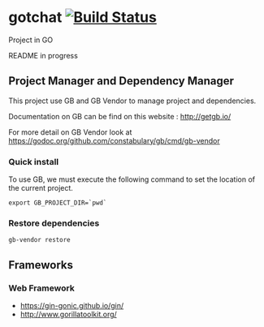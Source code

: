 # gotchat [![Build Status](https://travis-ci.org/michaelferwer/gotchat.svg)](https://travis-ci.org/michaelferwer/gotchat)
Project in GO

README in progress


## Project Manager and Dependency Manager

This project use GB and GB Vendor to manage project and dependencies.

Documentation on GB can be find on this website : http://getgb.io/

For more detail on GB Vendor look at https://godoc.org/github.com/constabulary/gb/cmd/gb-vendor

### Quick install

To use GB, we must execute the following command to set the location of the current project.
```
export GB_PROJECT_DIR=`pwd`
```

### Restore dependencies

```
gb-vendor restore
```

## Frameworks

### Web Framework
+ https://gin-gonic.github.io/gin/
+ http://www.gorillatoolkit.org/

